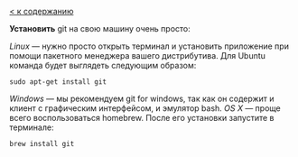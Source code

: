 [< к содержанию](./readme.md)



**Установить** git на свою машину очень просто:

*Linux* — нужно просто открыть терминал и     установить приложение при помощи пакетного менеджера вашего дистрибутива. Для Ubuntu команда будет выглядеть следующим образом:
```bash=
sudo apt-get install git
```


_Windows_ — мы рекомендуем git for windows, так как он содержит и клиент с графическим интерфейсом, и эмулятор bash.
*OS X* — проще всего воспользоваться homebrew. После его установки запустите в терминале:
```bash=
brew install git
```
